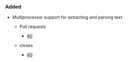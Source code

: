 <!--
A new scriv changelog fragment.

Uncomment the section that is right (remove the HTML comment wrapper).

pull request link [#1](https://github.com/DonalChilde/aa_pbs_exporter/pull/1)
issue link [#1](https://github.com/DonalChilde/aa_pbs_exporter/issues/1)
-->

<!--

### Removed

- A bullet item for the Removed category.

    - Pull requests
        - [#0](https://github.com/DonalChilde/aa_pbs_exporter/pull/0)

    - closes
        - [#0](https://github.com/DonalChilde/aa_pbs_exporter/issues/0)

-->

### Added

- Multiprocessor support for extracting and parsing text.

  - Pull requests
    - [#0](https://github.com/DonalChilde/aa_pbs_exporter/pull/0)

  - closes
    - [#0](https://github.com/DonalChilde/aa_pbs_exporter/issues/0)

<!--

### Changed

- A bullet item for the Changed category.

    - Pull requests
        - [#0](https://github.com/DonalChilde/aa_pbs_exporter/pull/0)

    - closes
        - [#0](https://github.com/DonalChilde/aa_pbs_exporter/issues/0)

-->
<!--

### Deprecated

- A bullet item for the Deprecated category.

    - Pull requests
        - [#0](https://github.com/DonalChilde/aa_pbs_exporter/pull/0)

    - closes
        - [#0](https://github.com/DonalChilde/aa_pbs_exporter/issues/0)

-->
<!--

### Fixed

- A bullet item for the Fixed category.

    - Pull requests
        - [#0](https://github.com/DonalChilde/aa_pbs_exporter/pull/0)

    - closes
        - [#0](https://github.com/DonalChilde/aa_pbs_exporter/issues/0)

-->
<!--

### Security

- A bullet item for the Security category.

    - Pull requests
        - [#0](https://github.com/DonalChilde/aa_pbs_exporter/pull/0)

    - closes
        - [#0](https://github.com/DonalChilde/aa_pbs_exporter/issues/0)

-->
